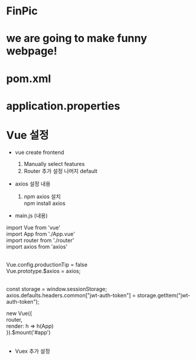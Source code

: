 # FinPic

# we are going to make funny webpage!

# pom.xml


# application.properties


# Vue 설정
  - vue create frontend<br>
    1) Manually select features<br>
    2) Router 추가 설정 나머지 default<br>
    
  
  - axios 설정 내용<br>
    1) npm axios 설치<br>
      npm install axios
  - main.js (내용)<br>
  
import Vue from 'vue'<br>
import App from './App.vue'<br>
import router from './router'<br>
import axios from 'axios'<br><br>

Vue.config.productionTip = false<br>
Vue.prototype.$axios = axios;<br><br>

const storage = window.sessionStorage;<br>
axios.defaults.headers.common["jwt-auth-token"] = storage.getItem("jwt-auth-token");<br>

new Vue({<br>
  router,<br>
  render: h => h(App)<br>
}).$mount('#app')<br><br>

  - Vuex 추가 설정 
    
